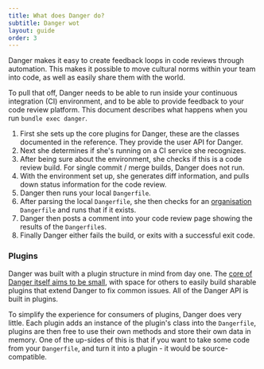 ```yaml
---
title: What does Danger do?
subtitle: Danger wot
layout: guide
order: 3
---
```


Danger makes it easy to create feedback loops in code reviews through automation. This makes it possible to move cultural norms within your team into code, as well as easily share them with the world.

To pull that off, Danger needs to be able to run inside your continuous integration (CI) environment, and to be able to provide feedback to your code review platform. This document describes what happens when you run `bundle exec danger`.

1. First she sets up the core plugins for Danger, these are the classes documented in the reference. They provide the user API for Danger.
1. Next she determines if she's running on a CI service she recognizes.
1. After being sure about the environment, she checks if this is a code review build. For single commit / merge builds, Danger does not run.
1. With the environment set up, she generates diff information, and pulls down status information for the code review.
1. Danger then runs your local `Dangerfile`.
1. After parsing the local `Dangerfile`, she then checks for an [organisation][multi_repos] `Dangerfile` and runs that if it exists.
1. Danger then posts a comment into your code review page showing the results of the `Dangerfile`s.
1. Finally Danger either fails the build, or exits with a successful exit code.

### Plugins

Danger was built with a plugin structure in mind from day one. The [core of Danger itself aims to be small][vision], with space for others to easily build sharable plugins that extend Danger to fix common issues. All of the Danger API is built in plugins.

To simplify the experience for consumers of plugins, Danger does very little. Each plugin adds an instance of the plugin's class into the `Dangerfile`, plugins are then free to use their own methods and store their own data in memory. One of the up-sides of this is that if you want to take some code from your `Dangerfile`, and turn it into a plugin - it would be source-compatible.

[multi_repos]: /guides/faq.html#i-want-to-run-danger-across-multiple-repos
[vision]: https://github.com/danger/danger/blob/master/VISION.md
